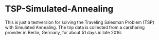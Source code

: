 # TSP-Simulated-Annealing
This is just a testversion for solving the Traveling Salesman Problem (TSP) with Simulated Annealing. 
The trip data is collected from a carsharing provider in Berlin, Germany, for about 51 days in late 2016.

